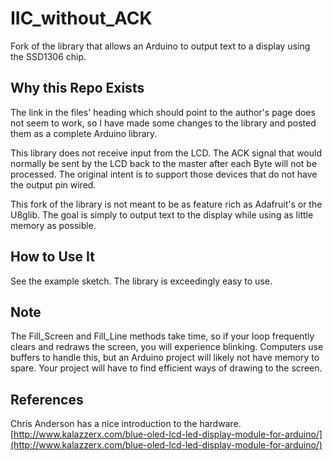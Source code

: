 # IIC_without_ACK
Fork of the library that allows an Arduino to output text to a display using the SSD1306 chip.

## Why this Repo Exists
The link in the files' heading which should point to the author's page does not seem to work, so I have made some changes to the library and posted them as a complete Arduino library.

This library does not receive input from the LCD. The ACK signal that would normally be sent by the LCD back to the master after each Byte will not be processed. The original intent is to support those devices that do not have the output pin wired. 

This fork of the library is not meant to be as feature rich as Adafruit's or the U8glib. The goal is simply to output text to the display while using as little memory as possible.

## How to Use It
See the example sketch. The library is exceedingly easy to use.

## Note

The Fill_Screen and Fill_Line methods take time, so if your loop frequently clears and redraws the screen, you will experience blinking. Computers use buffers to handle this, but an Arduino project will likely not have memory to spare. Your project will have to find efficient ways of drawing to the screen.

## References
Chris Anderson has a nice introduction to the hardware. [http://www.kalazzerx.com/blue-oled-lcd-led-display-module-for-arduino/](http://www.kalazzerx.com/blue-oled-lcd-led-display-module-for-arduino/)
  
